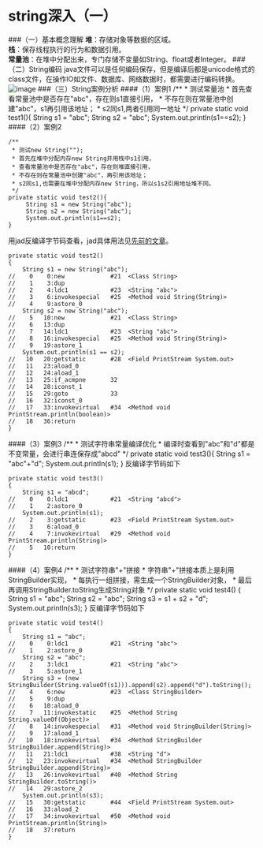 string深入（一）
===
###（一）基本概念理解
**堆**：存储对象等数据的区域。  
**栈**：保存线程执行的行为和数据引用。  
**常量池**：在堆中分配出来，专门存储不变量如String、float或者Integer。
###（二）String编码
java文件可以是任何编码保存，但是编译后都是unicode格式的class文件，在操作IO如文件、数据库、网络数据时，都需要进行编码转换。
![image](https://github.com/wangpeifeng669/DevelopStudy/blob/master/Java/pic/String%E6%B7%B1%E5%85%A5_%E7%BC%96%E7%A0%81.png?raw=true)
###（三）String案例分析
####（1）案例1
	/**
	 * 测试常量池
	 * 首先查看常量池中是否存在"abc"，存在则s1直接引用，
	 * 不存在则在常量池中创建"abc"，s1再引用该地址；
	 * s2同s1,两者引用同一地址
	 */
	private static void test1(){
		 String s1 = "abc";
		 String s2 = "abc";
		 System.out.println(s1==s2);
	}
####（2）案例2

	/**
	 * 测试new String("");
	 * 首先在堆中分配内存new String并用栈中s1引用，
	 * 查看常量池中是否存在"abc"，存在则堆直接引用，
	 * 不存在则在常量池中创建"abc"，再引用该地址；
	 * s2同s1,也需要在堆中分配内存new String，所以s1s2引用地址堆不同。
	 */
	private static void test2(){
		 String s1 = new String("abc");
		 String s2 = new String("abc");
		 System.out.println(s1==s2);
	}
用jad反编译字节码查看，jad具体用法见[先前的文章](https://github.com/wangpeifeng669/DevelopStudy/blob/master/Java/%E5%8F%8D%E7%BC%96%E8%AF%91java%E5%AD%97%E8%8A%82%E7%A0%81.md)。

    private static void test2()
    {
        String s1 = new String("abc");
    //    0    0:new             #21  <Class String>
    //    1    3:dup             
    //    2    4:ldc1            #23  <String "abc">
    //    3    6:invokespecial   #25  <Method void String(String)>
    //    4    9:astore_0        
        String s2 = new String("abc");
    //    5   10:new             #21  <Class String>
    //    6   13:dup             
    //    7   14:ldc1            #23  <String "abc">
    //    8   16:invokespecial   #25  <Method void String(String)>
    //    9   19:astore_1        
        System.out.println(s1 == s2);
    //   10   20:getstatic       #28  <Field PrintStream System.out>
    //   11   23:aload_0         
    //   12   24:aload_1         
    //   13   25:if_acmpne       32
    //   14   28:iconst_1        
    //   15   29:goto            33
    //   16   32:iconst_0        
    //   17   33:invokevirtual   #34  <Method void PrintStream.println(boolean)>
    //   18   36:return          
    }
####（3）案例3
	/**
	 * 测试字符串常量编译优化
	 * 编译时查看到"abc"和"d"都是不变常量，会进行串连保存成"abcd"
	 */
	private static void test3(){
		 String s1 = "abc"+"d";
		 System.out.println(s1);
	}
反编译字节码如下

    private static void test3()
    {
        String s1 = "abcd";
    //    0    0:ldc1            #21  <String "abcd">
    //    1    2:astore_0        
        System.out.println(s1);
    //    2    3:getstatic       #23  <Field PrintStream System.out>
    //    3    6:aload_0         
    //    4    7:invokevirtual   #29  <Method void PrintStream.println(String)>
    //    5   10:return          
    }
####（4）案例4
	/**
	 * 测试字符串"+"拼接
	 * 字符串"+"拼接本质上是利用StringBuilder实现，
	 * 每执行一组拼接，需生成一个StringBuilder对象，
	 * 最后再调用StringBuilder.toString生成String对象
	 */
	private static void test4() {
		String s1 = "abc";
		String s2 = "abc";
		String s3 = s1 + s2 + "d";
		System.out.println(s3);
	}
反编译字节码如下

    private static void test4()
    {
        String s1 = "abc";
    //    0    0:ldc1            #21  <String "abc">
    //    1    2:astore_0        
        String s2 = "abc";
    //    2    3:ldc1            #21  <String "abc">
    //    3    5:astore_1        
        String s3 = (new StringBuilder(String.valueOf(s1))).append(s2).append("d").toString();
    //    4    6:new             #23  <Class StringBuilder>
    //    5    9:dup             
    //    6   10:aload_0         
    //    7   11:invokestatic    #25  <Method String String.valueOf(Object)>
    //    8   14:invokespecial   #31  <Method void StringBuilder(String)>
    //    9   17:aload_1         
    //   10   18:invokevirtual   #34  <Method StringBuilder StringBuilder.append(String)>
    //   11   21:ldc1            #38  <String "d">
    //   12   23:invokevirtual   #34  <Method StringBuilder StringBuilder.append(String)>
    //   13   26:invokevirtual   #40  <Method String StringBuilder.toString()>
    //   14   29:astore_2        
        System.out.println(s3);
    //   15   30:getstatic       #44  <Field PrintStream System.out>
    //   16   33:aload_2         
    //   17   34:invokevirtual   #50  <Method void PrintStream.println(String)>
    //   18   37:return          
    }